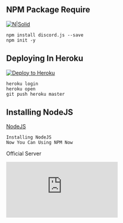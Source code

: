 ## NPM Package Require

[![N|Solid](https://nodei.co/npm/discord.js.png?downloads=true&stars=true)](https://www.npmjs.org/package/discord.js)

```
npm install discord.js --save
npm init -y
```

## Deploying In Heroku

[![Deploy to Heroku](https://www.herokucdn.com/deploy/button.png)](https://heroku.com/deploy)

```
heroku login
heroku open
git push heroku master
```

## Installing NodeJS

[NodeJS](https://www.nodejs.org/en/)
```
Installing NodeJS
Now You Can Using NPM Now
```

Official Server

[![Discord server](https://discordapp.com/api/guilds/499839643974631455/widget.json)](https://discord.gg/JPtnznG)
